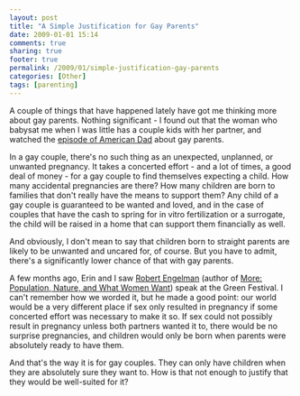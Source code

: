 ```yaml
---
layout: post
title: "A Simple Justification for Gay Parents"
date: 2009-01-01 15:14
comments: true
sharing: true
footer: true
permalink: /2009/01/simple-justification-gay-parents
categories: [Other]
tags: [parenting]
---
```

A couple of things that have happened lately have got me thinking more about gay parents.  Nothing significant - I found out that the woman who babysat me when I was little has a couple kids with her partner, and watched the <a href="http://en.wikipedia.org/wiki/Surro-Gate">episode of American Dad</a> about gay parents.

In a gay couple, there's no such thing as an unexpected, unplanned, or unwanted pregnancy.  It takes a concerted effort - and a lot of times, a good deal of money - for a gay couple to find themselves expecting a child.  How many accidental pregnancies are there?  How many children are born to families that don't really have the means to support them?  Any child of a gay couple is guaranteed to be wanted and loved, and in the case of couples that have the cash to spring for in vitro fertilization or a surrogate, the child will be raised in a home that can support them financially as well.

And obviously, I don't mean to say that children born to straight parents are likely to be unwanted and uncared for, of course.  But you have to admit, there's a significantly lower chance of that with gay parents.

A few months ago, Erin and I saw <a href="http://www.worldwatch.org/user/123258">Robert Engelman</a> (author of <a href="http://www.amazon.com/gp/product/1597260193?ie=UTF8&tag=brocklicom-20&linkCode=as2&camp=1789&creative=390957&creativeASIN=1597260193">More: Population, Nature, and What Women Want</a>) speak at the Green Festival.  I can't remember how we worded it, but he made a good point: our world would be a very different place if sex only resulted in pregnancy if some concerted effort was necessary to make it so.  If sex could not possibly result in pregnancy unless both partners wanted it to, there would be no surprise pregnancies, and children would only be born when parents were absolutely ready to have them.

And that's the way it is for gay couples.  They can only have children when they are absolutely sure they want to.  How is that not enough to justify that they would be well-suited for it?